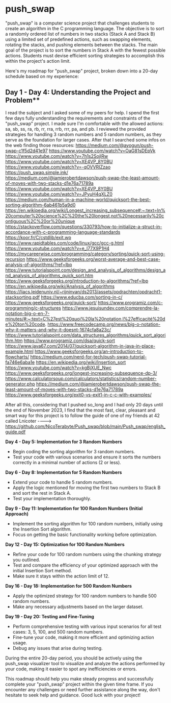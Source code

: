 # push_swap

"push_swap" is a computer science project that challenges students to create an algorithm in the C programming language. The objective is to sort a randomly ordered list of numbers in two stacks (Stack A and Stack B) using a limited set of predefined actions, such as swapping elements, rotating the stacks, and pushing elements between the stacks. The main goal of the project is to sort the numbers in Stack A with the fewest possible actions. Students must devise efficient sorting strategies to accomplish this within the project's action limit.

Here's my roadmap for "push_swap" project, broken down into a 20-day schedule based on my experience:

## Day 1 - Day 4: Understanding the Project and Problem**

I read the subject and I asked some of my peers for help. I spend the first few days fully understanding the requirements and constraints of the "push_swap" project. I made sure I'm comfortable with the allowed actions: sa, sb, ss, ra, rb, rr, rra, rrb, rrr, pa, and pb. I reviewed the provided strategies for handling 3 random numbers and 5 random numbers, as they serve as the foundation for larger cases. After that I searched some infos on the web finding those resources:
https://medium.com/@ayogun/push-swap-c1f5d2d41e97
https://www.youtube.com/watch?v=OaG81sDEpVk
https://www.youtube.com/watch?v=7h1s2SojIRw
https://www.youtube.com/watch?v=XE4VP_8Y0BU
https://www.youtube.com/watch?v=-qOVVRIZzao
https://push_swap.simple.ink/
https://medium.com/@jamierobertdawson/push-swap-the-least-amount-of-moves-with-two-stacks-d1e76a71789a
https://www.youtube.com/watch?v=XE4VP_8Y0BU
https://www.youtube.com/watch?v=JPyuH4qXLZ0
https://medium.com/human-in-a-machine-world/quicksort-the-best-sorting-algorithm-6ab461b5a9d0
https://en.wikipedia.org/wiki/Longest_increasing_subsequence#:~:text=In%20computer%20science%2C%20the%20longest,not%20necessarily%20contiguous%2C%20or%20unique
https://stackoverflow.com/questions/330793/how-to-initialize-a-struct-in-accordance-with-c-programming-language-standards
https://koor.fr/C/cstdlib/exit.wp
https://www.rapidtables.com/code/linux/gcc/gcc-g.html
https://www.youtube.com/watch?v=e_l77X9P1H4
https://mycareerwise.com/programming/category/sorting/quick-sort-using-recursion
https://www.geeksforgeeks.org/worst-average-and-best-case-analysis-of-algorithms/?ref=lbp
https://www.tutorialspoint.com/design_and_analysis_of_algorithms/design_and_analysis_of_algorithms_quick_sort.htm
https://www.geeksforgeeks.org/introduction-to-algorithms/?ref=lbp
https://en.wikipedia.org/wiki/Analysis_of_algorithms
https://liacs.leidenuniv.nl/~rijnjnvan/ds2013/assets/opdrachten/opdracht1-stacksorting.pdf
https://www.educba.com/sorting-in-c/
https://www.geeksforgeeks.org/quick-sort/
https://www.programiz.com/c-programming/c-structures
https://www.jesuisundev.com/comprendre-la-notation-big-o-en-7-minutes/#:~:text=C%27est%20quoi%20la%20notation,l%27efficacité%20de%20ton%20code.
https://www.freecodecamp.org/news/big-o-notation-why-it-matters-and-why-it-doesnt-1674cfa8a23c/
https://www.tutorialspoint.com/data_structures_algorithms/quick_sort_algorithm.htm
https://www.programiz.com/dsa/quick-sort
https://www.java67.com/2014/07/quicksort-algorithm-in-java-in-place-example.html
https://www.geeksforgeeks.org/an-introduction-to-flowcharts/
https://medium.com/nerd-for-tech/push-swap-tutorial-fa746e6aba1e
https://en.wikipedia.org/wiki/Insertion_sort
https://www.youtube.com/watch?v=kgBjXUE_Nwc
https://www.geeksforgeeks.org/longest-increasing-subsequence-dp-3/
https://www.calculatorsoup.com/calculators/statistics/random-number-generator.php
https://medium.com/@jamierobertdawson/push-swap-the-least-amount-of-moves-with-two-stacks-d1e76a71789a
https://www.geeksforgeeks.org/exit0-vs-exit1-in-c-c-with-examples/

After all this, considering that I pushed so_long and I had only 20 days until the end of November 2023, I find that the most fast, clear, pleasant and smart way for this project is to follow the guide of one of my friends at 42 called Lnicoter ----> https://github.com/NicoTerabyte/Push_swap/blob/main/Push_swap/english_guide.pdf










**Day 4 - Day 5: Implementation for 3 Random Numbers**

- Begin coding the sorting algorithm for 3 random numbers.
- Test your code with various scenarios and ensure it sorts the numbers correctly in a minimal number of actions (2 or less).

**Day 6 - Day 8: Implementation for 5 Random Numbers**

- Extend your code to handle 5 random numbers.
- Apply the logic mentioned for moving the first two numbers to Stack B and sort the rest in Stack A.
- Test your implementation thoroughly.

**Day 9 - Day 11: Implementation for 100 Random Numbers (Initial Approach)**

- Implement the sorting algorithm for 100 random numbers, initially using the Insertion Sort algorithm.
- Focus on getting the basic functionality working before optimization.

**Day 12 - Day 15: Optimization for 100 Random Numbers**

- Refine your code for 100 random numbers using the chunking strategy you outlined.
- Test and compare the efficiency of your optimized approach with the initial Insertion Sort method.
- Make sure it stays within the action limit of 12.

**Day 16 - Day 18: Implementation for 500 Random Numbers**

- Apply the optimized strategy for 100 random numbers to handle 500 random numbers.
- Make any necessary adjustments based on the larger dataset.

**Day 19 - Day 20: Testing and Fine-Tuning**

- Perform comprehensive testing with various input scenarios for all test cases: 3, 5, 100, and 500 random numbers.
- Fine-tune your code, making it more efficient and optimizing action usage.
- Debug any issues that arise during testing.

During the entire 20-day period, you should be actively using the push_swap visualizer tool to visualize and analyze the actions performed by your code, making it easier to spot any inefficiencies or errors.

This roadmap should help you make steady progress and successfully complete your "push_swap" project within the given time frame. If you encounter any challenges or need further assistance along the way, don't hesitate to seek help and guidance. Good luck with your project!
